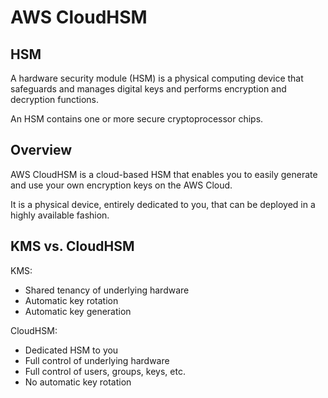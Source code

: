 # AWS CloudHSM

## HSM

A hardware security module (HSM) is a physical computing device that safeguards and manages digital keys and performs encryption and decryption functions.

An HSM contains one or more secure cryptoprocessor chips.


## Overview

AWS CloudHSM is a cloud-based HSM that enables you to easily generate and use your own encryption keys on the AWS Cloud.

It is a physical device, entirely dedicated to you, that can be deployed in a highly available fashion.


## KMS vs. CloudHSM

KMS:
- Shared tenancy of underlying hardware
- Automatic key rotation
- Automatic key generation

CloudHSM:
- Dedicated HSM to you
- Full control of underlying hardware
- Full control of users, groups, keys, etc.
- No automatic key rotation
